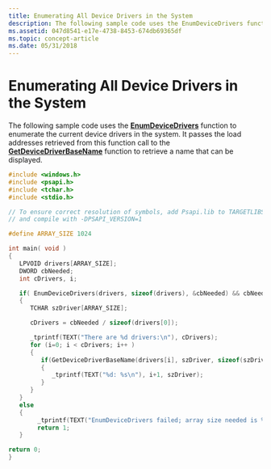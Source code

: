 ```yaml
---
title: Enumerating All Device Drivers in the System
description: The following sample code uses the EnumDeviceDrivers function to enumerate the current device drivers in the system.
ms.assetid: 047d8541-e17e-4738-8453-674db69365df
ms.topic: concept-article
ms.date: 05/31/2018
---
```


# Enumerating All Device Drivers in the System

The following sample code uses the [**EnumDeviceDrivers**](/windows/desktop/api/Psapi/nf-psapi-enumdevicedrivers) function to enumerate the current device drivers in the system. It passes the load addresses retrieved from this function call to the [**GetDeviceDriverBaseName**](/windows/desktop/api/Psapi/nf-psapi-getdevicedriverbasenamea) function to retrieve a name that can be displayed.


```C++
#include <windows.h>
#include <psapi.h>
#include <tchar.h>
#include <stdio.h>

// To ensure correct resolution of symbols, add Psapi.lib to TARGETLIBS
// and compile with -DPSAPI_VERSION=1

#define ARRAY_SIZE 1024

int main( void )
{
   LPVOID drivers[ARRAY_SIZE];
   DWORD cbNeeded;
   int cDrivers, i;

   if( EnumDeviceDrivers(drivers, sizeof(drivers), &cbNeeded) && cbNeeded < sizeof(drivers))
   { 
      TCHAR szDriver[ARRAY_SIZE];

      cDrivers = cbNeeded / sizeof(drivers[0]);

      _tprintf(TEXT("There are %d drivers:\n"), cDrivers);      
      for (i=0; i < cDrivers; i++ )
      {
         if(GetDeviceDriverBaseName(drivers[i], szDriver, sizeof(szDriver) /              sizeof(szDriver[0])))
         {
            _tprintf(TEXT("%d: %s\n"), i+1, szDriver);
         }
      }
   }
   else 
   {
        _tprintf(TEXT("EnumDeviceDrivers failed; array size needed is %d\n"),             cbNeeded / sizeof(LPVOID));
        return 1;
   }

return 0;
}
```



 

 




